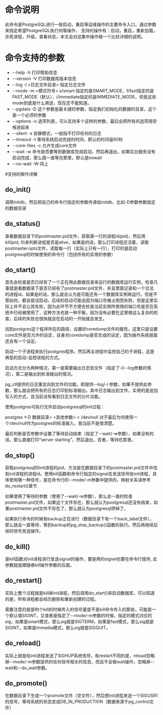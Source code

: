 # 命令说明
此命令是PostgreSQL进行一般启动，重启等运维操作的主要命令入口，通过参数来指定希望PostgreSQL执行何等操作，
支持的操作有：启动，重启，重新加载，杀死进程，升级，查看状态，本文会对这集中操作做一个比较详细的说明。

# 命令支持的参数

- --help -h 打印帮助信息
- --version -V 打印数据库版本信息
- --log -l <日志文件目录> 指定日志文件
- --mode -m <模式符号>  s/smart 指定的是SMART_MODE，f/fast指定的是FAST_MODE（默认），i/immediate指定的是IMMEDIATE_MODE，但是这些mode到底是什么用途，现在还不能知道。
- --pgdata -D 这个参数是最关键的参数，指定我们初始化的数据的目录，这个是一个必须的参数
- --options -o 选项列表，可以支持多个这样的参数，最后会把所有的选项用空格连起来
- --silent -s 安静模式，一般指不打印任何的日志
- --timeout -t 等待系统启动完成的时间，默认的时间是60秒
- --core-files -c 允许生成core文件
- --wait -w 命令是否要等到数据库完成启动，然后再退出，如果后台服务没有启动完成，那么就一直等在那里，默认是nowait
- --no-wait -W 同上

#支持的惭怍详解

## do_init()

调用initdb，然后把自己的命令行指定的参数传递给initdb，比如-D参数参数指定的数据目录

## do_status()

查看数据目录下的postmaster.pid文件，获取第一行的进程id(pid)，然后用kill(pid, 0)来判断进程是否是alive，如果是的话，那么打印进程还活着，读取postmaster.opts文件，读取每一行（实际上只有一行），打印的是启动postgresql的时候使用的命令行（包括所有的实用的参数）

## do_start()

首先会检查是否已经有了一个正在用此数据目录来运行的数据库运行实例，检查凡事就是看数据录下是否已经有了postmaster.pid文件，并且里面记录和一个合法的进程id，如果是的话，那么就会认为是可能还有一个数据库实例再运行。但是不管如何，都会尝试启动，后续的启动可能会因为端口号被占用而失败，但是这里实际上并不会让其失败，因为此环节不方便去检查当前实例所使用的端口号是否在系统中已经被使用了，这种方法也是一种平衡，因为没有必要在这里做这么复杂的检查，后续的失败也很快就会在启动的一开始就会发生。

找到postgres这个程序所在的路径，设置好coredump文件的属性，这里只是设置core文件是否允许的设定，自身对coredump是否生成的设定，因为操作系统层面还会有一个设定。

启动一个子进程来执行postgres程序。然后再主进程中监控自己的子进程，这是典型的启动-监控进程的方式。

启动方式分为两种情况，第一是需要输出日志到文件（指定了-l/--log参数的情况），第二是输出到标准输出的情况。

pg_ctl提供的日志重定向到文件的功能，即提供--log/-l 参数，如果不提供此参数，那么就会把所有的日志打印到标准输出。其中日志输出到文件，实用的是追加写入的方式，且当前没有看到日志文件的分片功能。

使用postgres可执行文件启动postgresql的init过程：

postgres <-D 数据目录> <其他参数> < /dev/null   对于最后为何使用一个/dev/null作为postgres的标准输入，我当前不是很清楚。

最后判断是否参数中设置了等待启动结束（指定了--wait/-w参数），如果没有的话，那么直接打印“server starting”，然后退出，否者，等待在那里。

## do_stop()

获取postgresq的linit进程的pid，方法是在数据目录下的postmaster.pid文件中找到init进程的进程id。使用kill函数和命令行指定的signal去发送信号给init进程，具体使用哪一种信号，是在命令行的--mode/-m参数中提供的，映射关系请参考do_restart()章节

如果使用了等待的参数（使用了--wait/-w参数），那么会一直的检查postmaster.pid文件，如果这个文件存在，那么就认为postgresql还没有结束，如果postmaster.pid文件不存在了，那么就认为postgresql停掉了。

如果执行命令的时候有backup正在进行（数据目录下有一个back_label文件），那么就会一直等待，等到backup的pg_stop_backup()函数的执行。然后再继续后续的信号发送操作。

## do_kill()

是kill函数对init进程进行发送signal的操作，要是用的signal也要在命令行提供, 此参数就是跟随者kill操作参数的后面。

## do_restart()

实际上整个过程就是kill掉init进程，然后调用do_start()来启动数据库，可以知道的是，所有进程都会经历删除和重新创建的过程。

需要注意的是是哟个kill的时候传入的信号量是不是kill命令传入的那些，可能是一个默认值SIGINT，又或者是指定了--mode/-m参数的时候，指定的模式对应的sig，如果是smart模式，那么sig就是SIGTERM，如果是fast模式，那么sig就是SIGINT，如果是immedia模式，那么sig就是SIGQUIT。

## do_reload()

实际上就是给init进程发送了SIGHUP系统信号，和restart不同的是，reload忽略掉--mode/-m参数提供的任何信号相关的信息，而且不会做wait操作，忽略掉--wait和--do_wait参数。

## do_promote()

在数据目录下生成一个promote文件（空文件），然后想init进程发送一个SIGUSR1的信号，等待系统的状态变成DB_IN_PRODUCTION（数据来源于pg_control文件）

